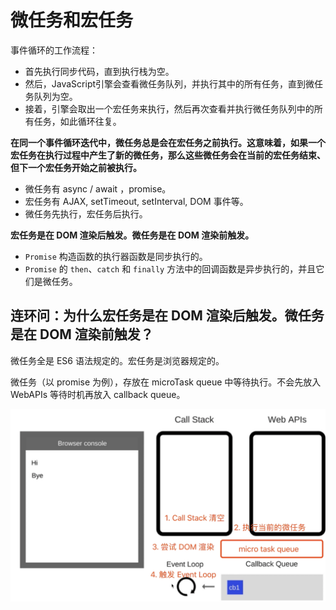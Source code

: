 # 微任务和宏任务

事件循环的工作流程：

- 首先执行同步代码，直到执行栈为空。
- 然后，JavaScript引擎会查看微任务队列，并执行其中的所有任务，直到微任务队列为空。
- 接着，引擎会取出一个宏任务来执行，然后再次查看并执行微任务队列中的所有任务，如此循环往复。

**在同一个事件循环迭代中，微任务总是会在宏任务之前执行。这意味着，如果一个宏任务在执行过程中产生了新的微任务，那么这些微任务会在当前的宏任务结束、但下一个宏任务开始之前被执行。**

- 微任务有 async / await ，promise。
- 宏任务有 AJAX, setTimeout, setInterval, DOM 事件等。
- 微任务先执行，宏任务后执行。

**宏任务是在 DOM 渲染后触发。微任务是在 DOM 渲染前触发。**

- `Promise` 构造函数的执行器函数是同步执行的。
- `Promise` 的 `then`、`catch` 和 `finally` 方法中的回调函数是异步执行的，并且它们是微任务。

## 连环问：为什么宏任务是在 DOM 渲染后触发。微任务是在 DOM 渲染前触发？

微任务全是 ES6 语法规定的。宏任务是浏览器规定的。

微任务（以 promise 为例），存放在 microTask queue 中等待执行。不会先放入 WebAPIs 等待时机再放入 callback queue。

![微任务-宏任务-DOM渲染执行顺序](./images/微任务-宏任务-DOM渲染执行顺序.png)
